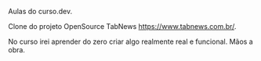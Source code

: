 Aulas do curso.dev.

Clone do projeto OpenSource TabNews https://www.tabnews.com.br/.

No curso irei aprender do zero criar algo realmente real e funcional. Mãos a obra.
